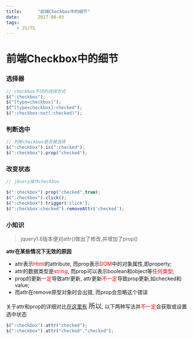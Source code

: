 ```yaml
---
title:      "前端Checkbox中的细节"
date:       2017-08-03
tags:
    - JS/TS
---
```


# 前端Checkbox中的细节


### 选择器
```js
// checkbox不同的选择方式   
$(":checkbox");
$("[type=checkbox]");
$("[type=checkbox]:checked");
$(":checkbox:not(:checked)");
```
### 判断选中
```js
// 判断checkbox是否被选择   
$(":checkbox").is(":checked");
$(":checkbox").prop("checked");
```
### 改变状态
```js
// jQuery操作checkbox

$(":checkbox").prop("checked",true);
$(":checkbox").click();
$(":checkbox").trigger('click');
$(":checkbox:checked").removeAttr('checked');
```
### 小知识

> jquery1.6版本便对attr()做出了修改,并增加了prop()

**attr在某些情况下无效的原因**
- attr表示<span style="color: #ff0000;">Html</span>的attribute, 而prop表示<span style="color: #ff0000;">DOM</span>中的对象属性,即property;
- attr的数据类型是<span style="color: #ff0000;">string</span>, 而prop可以表示boolean和object等<span style="color: #ff0000;">任何类型</span>;
- prop的更新<span style="color: #ff0000;">一定</span>导致attr更新, attr更新<span style="color: #ff0000;">不一定</span>导致prop更新,如checked和value;
- 而attr在remove原型对象时会出错, 而prop会忽略这个错误

关于attr和prop的详细对比[在这里有](//stackoverflow.com/questions/5874652/prop-vs-attr)
<span style="font-size: 18px;">所以</span>, 以下两种写法并<span style="color: #ff0000;">不一定</span>会获取或设置选中状态
```js
$(":checkbox").attr("checked");
$(":checkbox").attr("checked","checked");
```